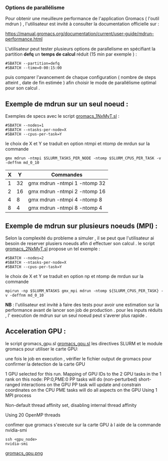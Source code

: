 ### Options de parallélisme 

Pour obtenir une meuilleure performance de l'application Gromacs ( l'outil mdrun ) , l'utilisateur est invité à consulter la documentation officielle sur : 

https://manual.gromacs.org/documentation/current/user-guide/mdrun-performance.html 

L'utilisateur peut tester plusieurs options de parallelisme  en spécifiant la partition **defq** un **temps de calcul** réduit (15 min par exemple )  : 

```
#SBATCH --partition=defq
#SBATCH --time=0-00:15:00
```

puis comparer l'avancement de chaque configuration  ( nombre de steps atteint , date de fin estimée )  afin  choisir le mode de parallélisme  optimal pour son  calcul  .

## Exemple de mdrun  sur un seul noeud : 

Exemples de specs avec le script [gromacs_1NxMyT.sl](gromacs_1NxMyT.sl)  :

```
#SBATCH --nodes=1
#SBATCH --ntasks-per-node=X
#SBATCH --cpus-per-task=Y
```

le choix de X et Y se traduit en option ntmpi et ntomp de mrdun sur la commande 
```
gmx mdrun -ntmpi $SLURM_TASKS_PER_NODE -ntomp $SLURM_CPUS_PER_TASK -v -deffnm md_0_10
```

| X  | Y  | Commandes                    | 
| ---| ---| -----------------------------| 
| 1  | 32 | gmx mdrun -ntmpi 1 -ntomp 32 |
| 2  | 16 | gmx mdrun -ntmpi 2 -ntomp 16 |
| 4  | 8  | gmx mdrun -ntmpi 4 -ntomp 8  | 
| 8  | 4  | gmx mdrun -ntmpi 8 -ntomp 4  | 

## Exemple de mdrun  sur plusieurs noeuds (MPI) : 

Selon la complexité du probleme a simuler , il se peut que l'utilisateur ai besoin de reserver plusiers noeuds afin d effectuer son calcul . le script  [gromacs_2NxMyT.sl](gromacs_2NxMyT.sl) propose un tel exemple : 

```
#SBATCH --nodes=2
#SBATCH --ntasks-per-node=X
#SBATCH --cpus-per-task=Y
```

le choix de X et Y se traduit en option np et ntomp de mrdun sur la commande 

```
mpirun -np $SLURM_NTASKS gmx_mpi mdrun -ntomp ${SLURM_CPUS_PER_TASK} -v -deffnm md_0_10
```

**NB** :  l'utilisateur est invité à faire des tests pour avoir une estimation sur la performance avant de lancer son job de production  . pour les inputs réduits , l' execution de mdrun sur un seul noeud peut s'averer plus rapide .


## Acceleration GPU : 

le script gromacs_gpu.sl [gromacs_gpu.sl](gromacs_gpu.sl)  les directives SLURM et le module gromacs pour utiliser le carte GPU:  

une fois le job en execution , vérifier le fichier output de gromacs pour confirmer la detection de la carte GPU  

1 GPU selected for this run.
Mapping of GPU IDs to the 2 GPU tasks in the 1 rank on this node:
  PP:0,PME:0
PP tasks will do (non-perturbed) short-ranged interactions on the GPU
PP task will update and constrain coordinates on the CPU
PME tasks will do all aspects on the GPU
Using 1 MPI process

Non-default thread affinity set, disabling internal thread affinity

Using 20 OpenMP threads


confimer  que gromacs s'execute sur la carte GPU à l aide de la commande nvidia-smi 

```
ssh <gpu_node> 
nvidia-smi 
```

[gromacs_gpu.png](gromacs_gpu.png)


